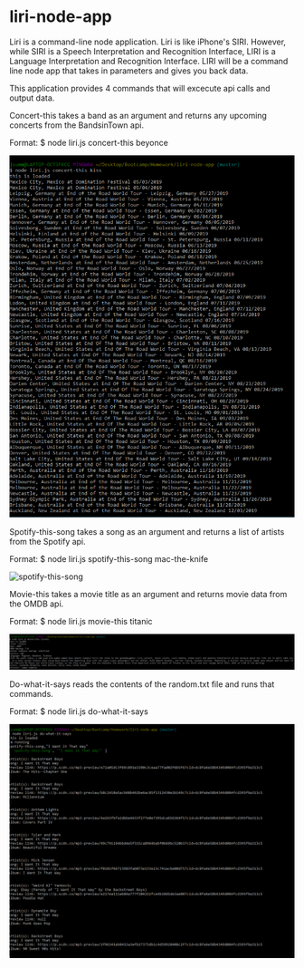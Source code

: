 # liri-node-app

Liri is a command-line node application. 
Liri is like iPhone's SIRI. However, while SIRI is a Speech Interpretation and Recognition Interface, LIRI is a Language Interpretation and Recognition Interface. LIRI will be a command line node app that takes in parameters and gives you back data.

This application provides 4 commands that will excecute api calls and output data. 

Concert-this takes a band as an argument and returns any upcoming concerts from the BandsinTown api.

Format: $ node liri.js concert-this beyonce

![concert-this](concert-this.png)

Spotify-this-song takes a song as an argument and returns a list of artists from the Spotify api.

Format: $ node liri.js spotify-this-song mac-the-knife

![spotify-this-song](spotify-this-song/png)

Movie-this takes a movie title as an argument and returns movie data from the OMDB api.

Format: $ node liri.js movie-this titanic

![movie-this](movie-this.png)

Do-what-it-says reads the contents of the random.txt file and runs that commands.

Format: $ node liri.js do-what-it-says

![do-what-it-says](do-what-it-says.png)